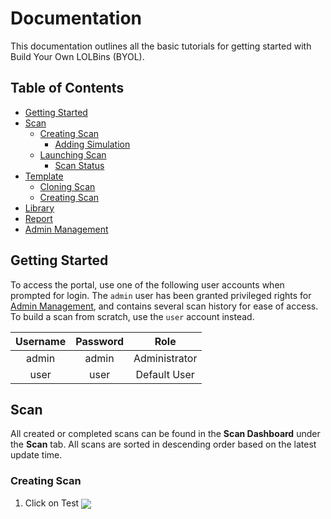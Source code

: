 # Documentation
This documentation outlines all the basic tutorials for getting started with Build Your Own LOLBins (BYOL).

## Table of Contents
- [Getting Started](#Getting%20Started)
- [Scan](#Scan)
    - [Creating Scan](#Creating%20Scan)
        + [Adding Simulation](#Adding%20Simulation)
    + [Launching Scan](#Launching%20Scan)
        + [Scan Status](#Scan%20Status)
- [Template](#Template)
    - [Cloning Scan](#Cloning%20Scan)
    - [Creating Scan](#Creating%20Scan)
- [Library](#Library)
- [Report](#Report)
- [Admin Management](#Admin%20Management)

## Getting Started
To access the portal, use one of the following user accounts when prompted for login. The `admin` user has been granted privileged rights for [Admin Management](#Admin%20Management), and contains several scan history for ease of access. To build a scan from scratch, use the `user` account instead.

| Username | Password | Role          |
|:--------:|:--------:|:-------------:|
| admin    | admin    | Administrator |
| user     | user     | Default User  |

## Scan
All created or completed scans can be found in the **Scan Dashboard** under the **Scan** tab. All scans are sorted in descending order based on the latest update time.

### Creating Scan
1. Click on Test <img style="vertical-align: middle;" src="https://img.shields.io/badge/-%2B%20%20Create%20Scan-%2371c6dd">
